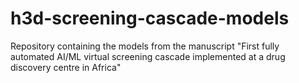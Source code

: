 # h3d-screening-cascade-models
Repository containing the models from the manuscript "First fully automated AI/ML virtual screening cascade implemented at a drug discovery centre in Africa"
